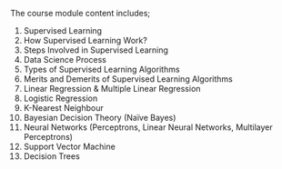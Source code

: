 The course  module  content includes;
1. Supervised Learning
2. How  Supervised  Learning Work?
3. Steps Involved  in Supervised  Learning
4. Data Science  Process
5. Types of Supervised Learning Algorithms
6. Merits and  Demerits of Supervised Learning Algorithms
7. Linear Regression & Multiple Linear  Regression
8. Logistic Regression
9. K-Nearest Neighbour
10. Bayesian Decision Theory (Naïve Bayes)
11. Neural Networks (Perceptrons, Linear  Neural Networks, Multilayer Perceptrons)
12. Support Vector Machine
13. Decision Trees

